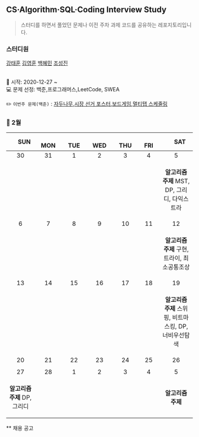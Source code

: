 ## CS·Algorithm·SQL·Coding Interview Study
<blockquote>스터디를 하면서 풀었던 문제나 이전 주차 과제 코드를 공유하는 레포지토리입니다.</blockquote>

### 스터디원

[강태훈](https://github.com/shuttlecock0) [김영훈](https://github.com/kim0hoon) [백혜민](https://github.com/HyeminBaek) [조성진](https://github.com/noel7781)

<br> 📌 시작: 2020-12-27 ~
<br> 💻 문제 선정: 백준,프로그래머스,LeetCode, SWEA

✏️ `이번주 문제(백준)` : [자두나무](https://www.acmicpc.net/problem/2240),[시장 선거 포스터](https://www.acmicpc.net/problem/2370),[보드게임](https://www.acmicpc.net/problem/2572),[멀티탭 스케줄링](https://www.acmicpc.net/problem/1700)

<h3> 📅 2월 </h3>

|　  SUN　  |　  MON　  |　  TUE　  |　  WED　  |　  THU　  |　  FRI　  |　  SAT　  |
|:---:|:---:|:---:|:---:|:---:|:---:|:---:|
|   30   |   31   |   1   |   2   |   3   |   4   |   5   |
|||||||<p><b>알고리즘 주제</b> MST, DP, 그리디, 다익스트라</p>|
|   6   |   7   |   8   |   9   |   10   |   11   |   12   |
|||||||<p><b>알고리즘 주제</b> 구현, 트라이, 최소공통조상</p>|
|   13   |   14   |   15   |   16   |   17   |   18   |   19   |
|||||||<p><b>알고리즘 주제</b> 스위핑, 비트마스킹, DP, 너비우선탐색 </p>|
|   20   |   21   |   22   |   23   |   24   |   25   |   26   |
||||||||
|   27   |   28   |   1   |   2   |   3   |   4   |   5   |
|<p><b>알고리즘 주제</b> DP, 그리디</p>||||||<p><b>알고리즘 주제</b> </p>|


** 채용 공고
